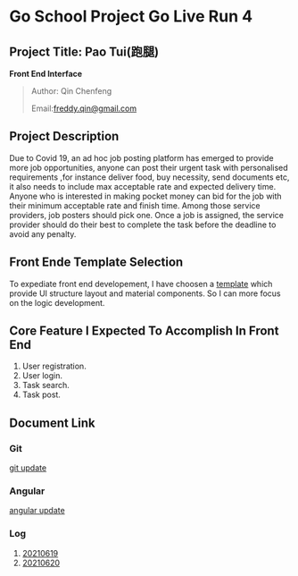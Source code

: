 # Go School Project Go Live Run 4
## Project Title: Pao Tui(跑腿)
**Front End Interface**
>Author: Qin Chenfeng
>
> Email:freddy.qin@gmail.com

## Project Description
Due to Covid 19, an ad hoc job posting platform has emerged to provide more job opportunities, anyone can post their urgent task with personalised requirements ,for instance deliver food, buy necessity, send documents etc, it also needs to include max acceptable rate and expected delivery time. Anyone who is interested in making pocket money can bid for the job with their minimum acceptable rate and finish time. Among those service providers, job posters should pick one. Once a job is assigned, the service provider should do their best to complete the task before the deadline to avoid any penalty.

## Front Ende Template Selection
To expediate front end developement, I have choosen a [template](https://themeforest.net/item/fuse-angularjs-material-design-admin-template/12931855?gclid=CjwKCAjwq7aGBhADEiwA6uGZpx14Dv86Apxo_47dPNLqdKC3U5N7gDGr9eBmZ-sn1-lpdgRpDAkTvhoCTmUQAvD_BwE) which provide UI structure layout and material components. So I can more focus on the logic development.

## Core Feature I Expected To Accomplish In Front End
1. User registration.
2. User login.
3. Task search.
4. Task post.

## Document Link
### Git
[git update](https://github.com/qinchenfeng/ProjectGoLiveRun4FrontEnd/blob/dev/src/doc/git/git.md)
### Angular
[angular update](https://github.com/qinchenfeng/ProjectGoLiveRun4FrontEnd/blob/dev/src/doc/angular/angular.md)
### Log
1. [20210619](https://github.com/qinchenfeng/ProjectGoLiveRun4FrontEnd/blob/dev/src/doc/log/log_20210619.md)
2. [20210620](https://github.com/qinchenfeng/ProjectGoLiveRun4FrontEnd/blob/dev/src/doc/log/log_20210620.md)



